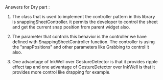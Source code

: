 Answers for Dry part :

1) The class that is used to implement the controller pattern in this library is snappingSheetController.
it permits the developer to control the sheet and get the current snap position from parent widget also.

2) The parameter that controls this behavior is the controller we have defined with SnappingSheetController function.
The controller is using the "snapPositions" and other parameters like Grabbing to control it also.

3) One advantage of InkWell over GestureDetector is that it provides ripple effect tap and one advantage of GestureDetector over InkWell is that it provides more control like drapping for example.